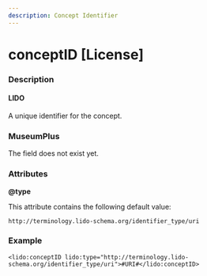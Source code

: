 ```yaml
---
description: Concept Identifier
---
```


# conceptID \[License\]

### Description

#### LIDO

A unique identifier for the concept.

### MuseumPlus

The field does not exist yet.

### Attributes

**@type**

This attribute contains the following default value:

`http://terminology.lido-schema.org/identifier_type/uri`

### Example

```markup
<lido:conceptID lido:type="http://terminology.lido-schema.org/identifier_type/uri">#URI#</lido:conceptID>
```

